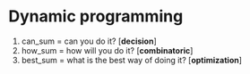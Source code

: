 # Dynamic programming

1. can_sum = can you do it? [**decision**]
2. how_sum = how will you do it? [**combinatoric**]
3. best_sum = what is the best way of doing it? [**optimization**]
